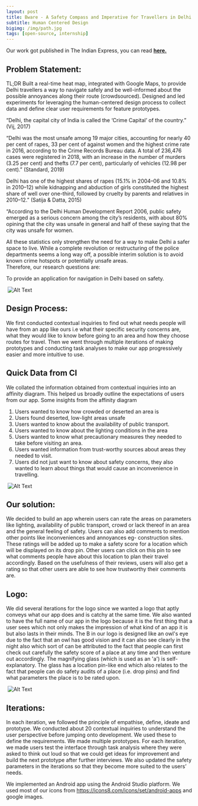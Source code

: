 ```yaml
---
layout: post
title: Bware - A Safety Compass and Imperative for Travellers in Delhi!
subtitle: Human Centered Design
bigimg: /img/path.jpg
tags: [open-source, internship]
---
```


Our work got published in The Indian Express, you can read [**here.**](https://www.newindianexpress.com/cities/delhi/2019/Dec/01/bware-four-young-students-come-up-with-app-that-aims-to-make-travelling-in-delhi-safer-2069569.html)

## Problem Statement:
TL;DR
Built a real-time heat map, integrated with Google Maps, to provide Delhi travellers a way to navigate safely and be well-informed
about the possible annoyances along their route (crowdsourced). Designed and led experiments for leveraging the human-centered
design process to collect data and define clear user requirements for feature prototypes.

“Delhi, the capital city of India is called the ‘Crime Capital’ of the country.” (Vij, 2017)

“Delhi was the most unsafe among 19 major cities, accounting for nearly 40 per cent of rapes, 33 per cent of against women and the highest crime rate in 2016, according to the Crime Records Bureau data.
A total of 236,476 cases were registered in 2018, with an increase in the number of murders (3.25 per cent) and thefts (7.7 per cent), particularly of vehicles (12.98 per cent).” (Standard, 2019)

Delhi has one of the highest shares of rapes (15.1% in 2004–06 and 10.8% in 2010–12) while kidnapping and abduction of girls constituted the highest share of well over one-third, followed by cruelty by parents and relatives in 2010–12.” (Satija & Datta, 2015)

“According to the Delhi Human Development Report 2006, public safety emerged as a serious concern among the city’s residents, with about 80% opining that the city was unsafe in general and half of these saying that the city was unsafe for women.

All these statistics only strengthen the need for a way to make Delhi a safer space to live. While a complete revolution or restructuring of the police departments seems a long way off, a possible interim solution is to avoid known crime hotspots or potentially unsafe areas.  
Therefore, our research questions are: 

To provide an application for navigation in Delhi based on safety.

<img src="./_data/crime.jpg" class="img-responsive" alt=""></div>
 ![Alt Text](https://github.com/jnoni/jnoni.github.io/blob/master/_data/crime.jpg)
  
## Design Process:
We first conducted contextual inquiries to find out what needs people will have from an app like ours i.e what their specific security concerns are, what they would like to know before going to an area and how they choose routes for travel. Then we went through multiple iterations of making prototypes and conducting task analyses to make our app progressively easier and more intuitive to use.

## Quick Data from CI

We collated the information obtained from contextual inquiries into an affinity diagram. This helped us broadly outline the expectations of users from our app. Some insights from the affinity diagram

1. Users wanted to know how crowded or deserted an area is
2. Users found deserted, low-light areas unsafe
3. Users wanted to know about the availability of public transport.
4. Users wanted to know about the lighting conditions in the area
5. Users wanted to know what precautionary measures they needed to take before visiting an area.
6. Users wanted information from trust-worthy sources about areas they needed to visit.
7. Users did not just want to know about safety concerns, they also wanted to learn about things that would cause an inconvenience in travelling.

<img src="data/CI.jpeg" class="img-responsive" alt=""> </div>
 ![Alt Text](https://github.com/jnoni/jnoni.github.io/blob/master/_data/CI.jpeg)

## Our solution:
We decided to build an app wherein users can rate the areas on parameters like lighting, availability of public transport, crowd or lack thereof in an area and the general feeling of safety. Users can also add comments to mention other points like inconveniences and annoyances eg- construction sites. These ratings will be added up to make a safety score for a location which will be displayed on its drop pin. Other users can click on this pin to see what comments people have about this location to plan their travel accordingly. Based on the usefulness of their reviews, users will also get a rating so that other users are able to see how trustworthy their comments are.

## Logo:
We did several iterations for the logo since we wanted a logo that aptly conveys what our app does and is catchy at the same time. We also wanted to have the full name of our app in the logo because it is the first thing that a user sees which not only makes the impression of what kind of an app it is but also lasts in their minds. The B in our logo is designed like an owl's eye due to the fact that an owl has good vision and it can also see clearly in the night also which sort of can be attributed to the fact that people can first check out carefully the safety score of a place at any time and then venture out accordingly. The magnifying glass (which is used as an 'a') is self-explanatory. The glass has a location pin-like end which also relates to the fact that people can do safety audits of a place (i.e. drop pins) and find what parameters the place is to be rated upon.

<img src="data/logo.png" class="img-responsive" alt=""> </div>
 ![Alt Text](https://github.com/jnoni/jnoni.github.io/blob/master/_data/logo.png)

## Iterations:
In each iteration, we followed the principle of empathise, define, ideate and prototype. We conducted about 20 contextual inquiries to understand the user perspective before jumping onto development. We used these to define the requirements. We made multiple prototypes. For each iteration, we made users test the interface through task analysis where they were asked to think out loud so that we could get ideas for improvement and build the next prototype after further interviews. We also updated the safety parameters in the iterations so that they become more suited to the users’ needs. 

We implemented an Android app using the Android Studio platform. We used most of our icons from https://icons8.com/icons/set/android-apps and google images.


